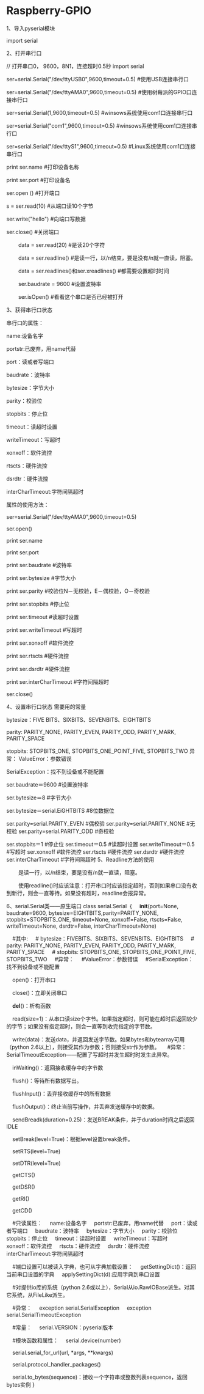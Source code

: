 # Raspberry-GPIO
1、导入pyserial模块

import serial



2、打开串行口

// 打开串口0， 9600，8N1，连接超时0.5秒
import serial

ser=serial.Serial("/dev/ttyUSB0",9600,timeout=0.5) #使用USB连接串行口

ser=serial.Serial("/dev/ttyAMA0",9600,timeout=0.5) #使用树莓派的GPIO口连接串行口

ser=serial.Serial(1,9600,timeout=0.5) #winsows系统使用com1口连接串行口

ser=serial.Serial("com1",9600,timeout=0.5) #winsows系统使用com1口连接串行口

ser=serial.Serial("/dev/ttyS1",9600,timeout=0.5) #Linux系统使用com1口连接串行口

print ser.name #打印设备名称

print ser.port #打印设备名

ser.open () #打开端口

s = ser.read(10) #从端口读10个字节

ser.write("hello") #向端口写数据

ser.close() #关闭端口

        data = ser.read(20) #是读20个字符

        data = ser.readline() #是读一行，以/n结束，要是没有/n就一直读，阻塞。

        data = ser.readlines()和ser.xreadlines() #都需要设置超时时间

        ser.baudrate = 9600 #设置波特率

        ser.isOpen() #看看这个串口是否已经被打开


3、获得串行口状态

串行口的属性：

name:设备名字

portstr:已废弃，用name代替

port：读或者写端口

baudrate：波特率

bytesize：字节大小

parity：校验位

stopbits：停止位

timeout：读超时设置

writeTimeout：写超时

xonxoff：软件流控

rtscts：硬件流控

dsrdtr：硬件流控

interCharTimeout:字符间隔超时

属性的使用方法：

ser=serial.Serial("/dev/ttyAMA0",9600,timeout=0.5)

ser.open()



print ser.name

print ser.port

print ser.baudrate #波特率

print ser.bytesize #字节大小

print ser.parity #校验位N－无校验，E－偶校验，O－奇校验

print ser.stopbits #停止位

print ser.timeout #读超时设置

print ser.writeTimeout #写超时

print ser.xonxoff #软件流控

print ser.rtscts #硬件流控

print ser.dsrdtr #硬件流控

print ser.interCharTimeout #字符间隔超时

ser.close()


4、设置串行口状态
需要用的常量


bytesize：FIVE BITS、SIXBITS、SEVENBITS、EIGHTBITS

parity: PARITY_NONE, PARITY_EVEN, PARITY_ODD, PARITY_MARK, PARITY_SPACE

stopbits: STOPBITS_ONE, STOPBITS_ONE_POINT_FIVE, STOPBITS_TWO
异常：
ValueError：参数错误

SerialException：找不到设备或不能配置

ser.baudrate＝9600 #设置波特率

ser.bytesize＝8 #字节大小

ser.bytesize＝serial.EiGHTBITS #8位数据位

ser.parity=serial.PARITY_EVEN #偶校验
ser.parity=serial.PARITY_NONE #无校验
ser.parity=serial.PARITY_ODD #奇校验

ser.stopbits＝1 #停止位
ser.timeout＝0.5 #读超时设置
ser.writeTimeout＝0.5 #写超时
ser.xonxoff #软件流控
ser.rtscts #硬件流控
ser.dsrdtr #硬件流控
ser.interCharTimeout #字符间隔超时
5、Readline方法的使用

        是读一行，以/n结束，要是没有/n就一直读，阻塞。


        使用readline()时应该注意：打开串口时应该指定超时，否则如果串口没有收到新行，则会一直等待。如果没有超时，readline会报异常。

6、serial.Serial类——原生端口
class serial.Serial 
{
    __init__(port=None, baudrate=9600, bytesize=EIGHTBITS,parity=PARITY_NONE, stopbits=STOPBITS_ONE, timeout=None, xonxoff=False, rtscts=False, writeTimeout=None, dsrdtr=False, interCharTimeout=None)

    #其中:
    # bytesize：FIVEBITS、SIXBITS、SEVENBITS、EIGHTBITS
    # parity: PARITY_NONE, PARITY_EVEN, PARITY_ODD, PARITY_MARK, PARITY_SPACE
    # stopbits: STOPBITS_ONE, STOPBITS_ONE_POINT_FIVE, STOPBITS_TWO
    #异常：
    #ValueError：参数错误
    #SerialException：找不到设备或不能配置

    open()：打开串口

    close()：立即关闭串口

    __del__()：析构函数

    read(size=1)：从串口读size个字节。如果指定超时，则可能在超时后返回较少的字节；如果没有指定超时，则会一直等到收完指定的字节数。

    write(data)：发送data，并返回发送字节数。如果bytes和bytearray可用（python 2.6以上），则接受其作为参数；否则接受str作为参数。
    #异常：SerialTimeoutException——配置了写超时并发生超时时发生此异常。

    inWaiting()：返回接收缓存中的字节数

    flush()：等待所有数据写出。

    flushInput()：丢弃接收缓存中的所有数据

    flushOutput()：终止当前写操作，并丢弃发送缓存中的数据。

    sendBreadk(duration=0.25)：发送BREAK条件，并于duration时间之后返回IDLE

    setBreak(level=True)：根据level设置break条件。

    setRTS(level=True)

    setDTR(level=True)

    getCTS()

    getDSR()

    getRI()

    getCD()

    #只读属性：
    name:设备名字
    portstr:已废弃，用name代替
    port：读或者写端口
    baudrate：波特率
    bytesize：字节大小
    parity：校验位
    stopbits：停止位
    timeout：读超时设置
    writeTimeout：写超时
    xonxoff：软件流控
    rtscts：硬件流控
    dsrdtr：硬件流控
    interCharTimeout:字符间隔超时

    #端口设置可以被读入字典，也可从字典加载设置：
    getSettingDict()：返回当前串口设置的字典
    applySettingDict(d):应用字典到串口设置

    #对提供io库的系统（python 2.6或以上），Serial从io.RawIOBase派生。对其它系统，从FileLike派生。

    #异常：
    exception serial.SerialException
    exception serial.SerialTimeoutException

    #常量：
    serial.VERSION：pyserial版本

    #模块函数和属性：
    serial.device(number)

    serial.serial_for_url(url, *args, **kwargs)

    serial.protocol_handler_packages()

    serial.to_bytes(sequence)：接收一个字符串或整数列表sequence，返回bytes实例
}


